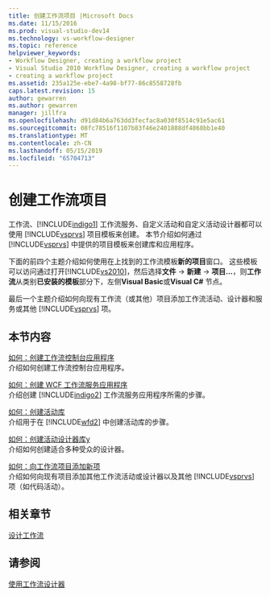 ```yaml
---
title: 创建工作流项目 |Microsoft Docs
ms.date: 11/15/2016
ms.prod: visual-studio-dev14
ms.technology: vs-workflow-designer
ms.topic: reference
helpviewer_keywords:
- Workflow Designer, creating a workflow project
- Visual Studio 2010 Workflow Designer, creating a workflow project
- creating a workflow project
ms.assetid: 235a125e-ebe7-4a98-bf77-86c8558728fb
caps.latest.revision: 15
author: gewarren
ms.author: gewarren
manager: jillfra
ms.openlocfilehash: d91d84b6a763dd3fecfac8a030f8514c91e5ac61
ms.sourcegitcommit: 08fc78516f1107b83f46e2401888df4868bb1e40
ms.translationtype: MT
ms.contentlocale: zh-CN
ms.lasthandoff: 05/15/2019
ms.locfileid: "65704713"
---
```

# <a name="creating-a-workflow-project"></a>创建工作流项目
工作流、[!INCLUDE[indigo1](../includes/indigo1-md.md)] 工作流服务、自定义活动和自定义活动设计器都可以使用 [!INCLUDE[vsprvs](../includes/vsprvs-md.md)] 项目模板来创建。 本节介绍如何通过 [!INCLUDE[vsprvs](../includes/vsprvs-md.md)] 中提供的项目模板来创建库和应用程序。  
  
 下面的前四个主题介绍如何使用在上找到的工作流模板**新的项目**窗口。 这些模板可以访问通过打开[!INCLUDE[vs2010](../includes/vs2010-md.md)]，然后选择**文件** -> **新建** -> **项目...**，则**工作流**从类别**已安装的模板**部分下，左侧**Visual Basic**或**Visual C#** 节点。  
  
 最后一个主题介绍如何向现有工作流（或其他）项目添加工作流活动、设计器和服务或其他 [!INCLUDE[vsprvs](../includes/vsprvs-md.md)] 项。  
  
## <a name="in-this-section"></a>本节内容  
 [如何：创建工作流控制台应用程序](../workflow-designer/how-to-create-a-workflow-console-application.md)  
 介绍如何创建工作流控制台应用程序。  
  
 [如何：创建 WCF 工作流服务应用程序](../workflow-designer/how-to-create-a-wcf-workflow-service-application.md)  
 介绍创建 [!INCLUDE[indigo2](../includes/indigo2-md.md)] 工作流服务应用程序所需的步骤。  
  
 [如何：创建活动库](../workflow-designer/how-to-create-an-activity-library.md)  
 介绍用于在 [!INCLUDE[wfd2](../includes/wfd2-md.md)] 中创建活动库的步骤。  
  
 [如何：创建活动设计器库y](../workflow-designer/how-to-create-an-activity-designer-library.md)  
 介绍如何创建适合多种受众的设计器。  
  
 [如何：向工作流项目添加新项](../workflow-designer/how-to-add-a-new-item-to-a-workflow-project.md)  
 介绍如何向现有项目添加其他工作流活动或设计器以及其他 [!INCLUDE[vsprvs](../includes/vsprvs-md.md)] 项（如代码活动）。  
  
## <a name="related-sections"></a>相关章节  
 [设计工作流](https://msdn.microsoft.com/library/41f727b5-b142-4c1b-b046-492b96135ae6)  
  
## <a name="see-also"></a>请参阅  
 [使用工作流设计器](../workflow-designer/using-the-workflow-designer.md)